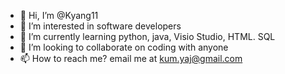 - 👋 Hi, I’m @Kyang11
- 👀 I’m interested in software developers
- 🌱 I’m currently learning python, java, Visio Studio, HTML. SQL 
- 💞️ I’m looking to collaborate on coding with anyone 
- 📫 How to reach me? email me at kum.yaj@gmail.com

<!---
Kyang11/Kyang11 is a ✨ special ✨ repository because its `README.md` (this file) appears on your GitHub profile.
You can click the Preview link to take a look at your changes.
--->
